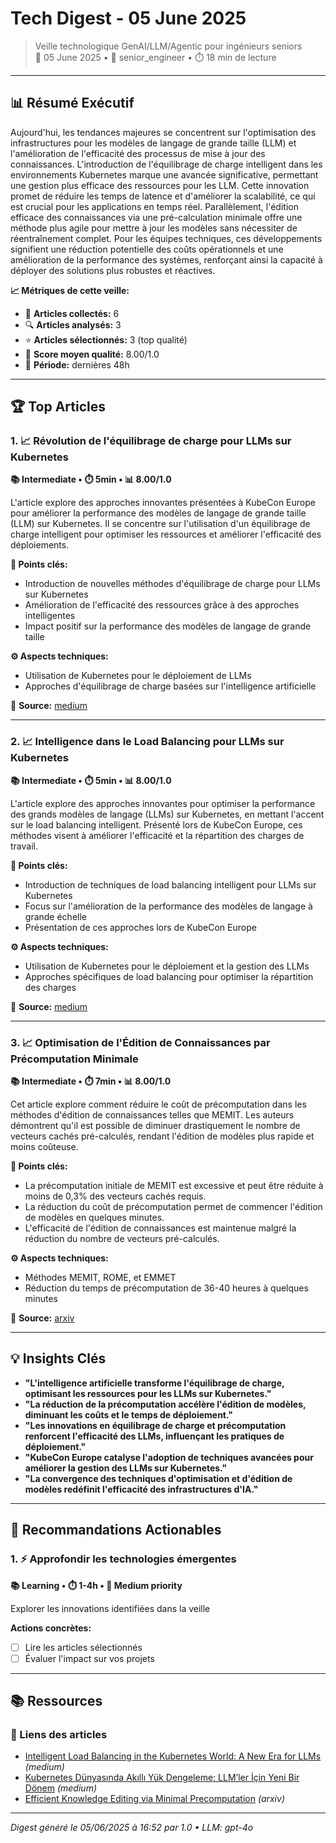 # Tech Digest - 05 June 2025

> Veille technologique GenAI/LLM/Agentic pour ingénieurs seniors  
> 📅 05 June 2025 • 🎯 senior_engineer • ⏱️ 18 min de lecture

---

## 📊 Résumé Exécutif

Aujourd'hui, les tendances majeures se concentrent sur l'optimisation des infrastructures pour les modèles de langage de grande taille (LLM) et l'amélioration de l'efficacité des processus de mise à jour des connaissances. L'introduction de l'équilibrage de charge intelligent dans les environnements Kubernetes marque une avancée significative, permettant une gestion plus efficace des ressources pour les LLM. Cette innovation promet de réduire les temps de latence et d'améliorer la scalabilité, ce qui est crucial pour les applications en temps réel. Parallèlement, l'édition efficace des connaissances via une pré-calculation minimale offre une méthode plus agile pour mettre à jour les modèles sans nécessiter de réentraînement complet. Pour les équipes techniques, ces développements signifient une réduction potentielle des coûts opérationnels et une amélioration de la performance des systèmes, renforçant ainsi la capacité à déployer des solutions plus robustes et réactives.

**📈 Métriques de cette veille:**
- 📡 **Articles collectés:** 6
- 🔍 **Articles analysés:** 3
- ⭐ **Articles sélectionnés:** 3 (top qualité)
- 🎯 **Score moyen qualité:** 8.00/1.0
- 📅 **Période:** dernières 48h

---

## 🏆 Top Articles

### 1. 📈 Révolution de l'équilibrage de charge pour LLMs sur Kubernetes

**📚 Intermediate • ⏱️ 5min • 📊 8.00/1.0**

L'article explore des approches innovantes présentées à KubeCon Europe pour améliorer la performance des modèles de langage de grande taille (LLM) sur Kubernetes. Il se concentre sur l'utilisation d'un équilibrage de charge intelligent pour optimiser les ressources et améliorer l'efficacité des déploiements.

**🔑 Points clés:**
- Introduction de nouvelles méthodes d'équilibrage de charge pour LLMs sur Kubernetes
- Amélioration de l'efficacité des ressources grâce à des approches intelligentes
- Impact positif sur la performance des modèles de langage de grande taille

**⚙️ Aspects techniques:**
- Utilisation de Kubernetes pour le déploiement de LLMs
- Approches d'équilibrage de charge basées sur l'intelligence artificielle

🔗 **Source:** [medium](https://hobimiz-teknoloji.com/intelligent-load-balancing-in-the-kubernetes-world-a-new-era-for-llms-2393c61b6cda?source=rss------llm-5)

---

### 2. 📈 Intelligence dans le Load Balancing pour LLMs sur Kubernetes

**📚 Intermediate • ⏱️ 5min • 📊 8.00/1.0**

L'article explore des approches innovantes pour optimiser la performance des grands modèles de langage (LLMs) sur Kubernetes, en mettant l'accent sur le load balancing intelligent. Présenté lors de KubeCon Europe, ces méthodes visent à améliorer l'efficacité et la répartition des charges de travail.

**🔑 Points clés:**
- Introduction de techniques de load balancing intelligent pour LLMs sur Kubernetes
- Focus sur l'amélioration de la performance des modèles de langage à grande échelle
- Présentation de ces approches lors de KubeCon Europe

**⚙️ Aspects techniques:**
- Utilisation de Kubernetes pour le déploiement et la gestion des LLMs
- Approches spécifiques de load balancing pour optimiser la répartition des charges

🔗 **Source:** [medium](https://hobimiz-teknoloji.com/kubernetes-d%C3%BCnyas%C4%B1nda-ak%C4%B1ll%C4%B1-y%C3%BCk-dengeleme-llmler-i%CC%87%C3%A7in-yeni-bir-d%C3%B6nem-bb3fe030cc17?source=rss------llm-5)

---

### 3. 📈 Optimisation de l'Édition de Connaissances par Précomputation Minimale

**📚 Intermediate • ⏱️ 7min • 📊 8.00/1.0**

Cet article explore comment réduire le coût de précomputation dans les méthodes d'édition de connaissances telles que MEMIT. Les auteurs démontrent qu'il est possible de diminuer drastiquement le nombre de vecteurs cachés pré-calculés, rendant l'édition de modèles plus rapide et moins coûteuse.

**🔑 Points clés:**
- La précomputation initiale de MEMIT est excessive et peut être réduite à moins de 0,3% des vecteurs cachés requis.
- La réduction du coût de précomputation permet de commencer l'édition de modèles en quelques minutes.
- L'efficacité de l'édition de connaissances est maintenue malgré la réduction du nombre de vecteurs pré-calculés.

**⚙️ Aspects techniques:**
- Méthodes MEMIT, ROME, et EMMET
- Réduction du temps de précomputation de 36-40 heures à quelques minutes

🔗 **Source:** [arxiv](http://arxiv.org/abs/2506.04226v1)

---

## 💡 Insights Clés

- **"L'intelligence artificielle transforme l'équilibrage de charge, optimisant les ressources pour les LLMs sur Kubernetes."**
- **"La réduction de la précomputation accélère l'édition de modèles, diminuant les coûts et le temps de déploiement."**
- **"Les innovations en équilibrage de charge et précomputation renforcent l'efficacité des LLMs, influençant les pratiques de déploiement."**
- **"KubeCon Europe catalyse l'adoption de techniques avancées pour améliorer la gestion des LLMs sur Kubernetes."**
- **"La convergence des techniques d'optimisation et d'édition de modèles redéfinit l'efficacité des infrastructures d'IA."**

---

## 🎯 Recommandations Actionables

### 1. ⚡ Approfondir les technologies émergentes

**📚 Learning • ⏱️ 1-4h • 🎯 Medium priority**

Explorer les innovations identifiées dans la veille

**Actions concrètes:**
- [ ] Lire les articles sélectionnés
- [ ] Évaluer l'impact sur vos projets

---

## 📚 Ressources

### 🔗 Liens des articles

- [Intelligent Load Balancing in the Kubernetes World: A New Era for LLMs](https://hobimiz-teknoloji.com/intelligent-load-balancing-in-the-kubernetes-world-a-new-era-for-llms-2393c61b6cda?source=rss------llm-5) *(medium)*
- [Kubernetes Dünyasında Akıllı Yük Dengeleme: LLM’ler İçin Yeni Bir Dönem](https://hobimiz-teknoloji.com/kubernetes-d%C3%BCnyas%C4%B1nda-ak%C4%B1ll%C4%B1-y%C3%BCk-dengeleme-llmler-i%CC%87%C3%A7in-yeni-bir-d%C3%B6nem-bb3fe030cc17?source=rss------llm-5) *(medium)*
- [Efficient Knowledge Editing via Minimal Precomputation](http://arxiv.org/abs/2506.04226v1) *(arxiv)*


---

*Digest généré le 05/06/2025 à 16:52 par 1.0 • LLM: gpt-4o*
